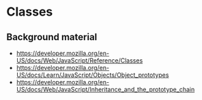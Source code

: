 # Classes

## Background material

- https://developer.mozilla.org/en-US/docs/Web/JavaScript/Reference/Classes
- https://developer.mozilla.org/en-US/docs/Learn/JavaScript/Objects/Object_prototypes
- https://developer.mozilla.org/en-US/docs/Web/JavaScript/Inheritance_and_the_prototype_chain